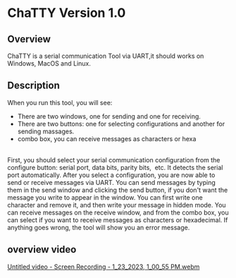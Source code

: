 # ChaTTY Version 1.0
## Overview
ChaTTY is a serial communication Tool via UART,it should works on Windows, MacOS and Linux.

## Description
When you run this tool, you will see:

- There are two windows, one for sending and one for receiving.
- There are two buttons: one for selecting configurations and another for sending massages.
- combo box, you can receive messages as characters or hexa
<br>
First, you should select your serial communication configuration from the configure button: serial port, data bits, parity bits,  etc.
It detects the serial port automatically.
 After you select a configuration, you are now able to send or receive messages via UART. You can send messages by typing them in the send window and clicking the send button, if you don't want the message you write to appear in the window. You can first write one character and remove it, and then write your message in hidden mode. You can receive messages on the receive window, and from the combo box, you can select if you want to receive messages as characters or hexadecimal. If anything goes wrong, the tool will show you an error message.

## overview video
[Untitled video - Screen Recording - 1_23_2023, 1_00_55 PM.webm](https://user-images.githubusercontent.com/117542420/214033904-c067614c-49ee-4eee-9f17-1b4f127fa18a.webm)

